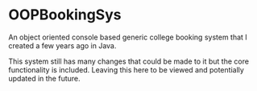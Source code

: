 # OOPBookingSys
An object oriented console based generic college booking system that I created a few years ago in Java.

This system still has many changes that could be made to it but the core functionality is included. Leaving this here to be viewed and potentially updated in the future.
